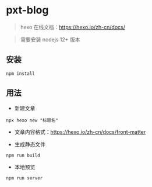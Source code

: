 # pxt-blog

> hexo 在线文档：https://hexo.io/zh-cn/docs/

> 需要安装 nodejs 12+ 版本

## 安装

```npm
npm install
```

## 用法

- 新建文章
```npm
npx hexo new "标题名"
```

- 文章内容格式：https://hexo.io/zh-cn/docs/front-matter

- 生成静态文件
```npm
npm run build
```

- 本地预览
```npm
npm run server
```
